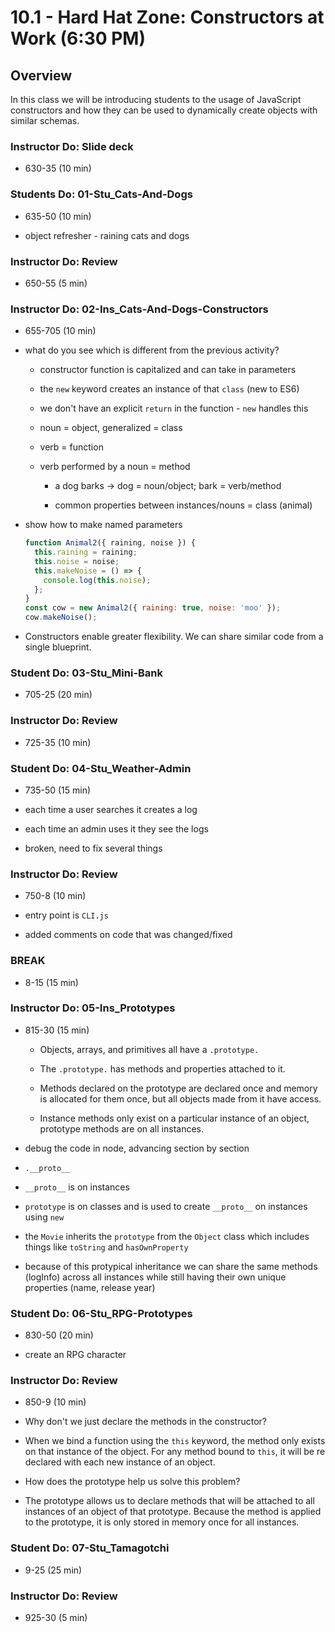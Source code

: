 # 10.1 - Hard Hat Zone: Constructors at Work (6:30 PM)

## Overview

In this class we will be introducing students to the usage of JavaScript constructors and how they can be used to dynamically create objects with similar schemas.

### Instructor Do: Slide deck

- 630-35 (10 min)

### Students Do: 01-Stu_Cats-And-Dogs

- 635-50 (10 min)

- object refresher - raining cats and dogs

### Instructor Do: Review

- 650-55 (5 min)

### Instructor Do: 02-Ins_Cats-And-Dogs-Constructors

- 655-705 (10 min)

- what do you see which is different from the previous activity?

  - constructor function is capitalized and can take in parameters

  - the `new` keyword creates an instance of that `class` (new to ES6)

  - we don't have an explicit `return` in the function - `new` handles this

  - noun = object, generalized = class

  - verb = function

  - verb performed by a noun = method

    - a dog barks -> dog = noun/object; bark = verb/method

    - common properties between instances/nouns = class (animal)

- show how to make named parameters

  ```js
  function Animal2({ raining, noise }) {
    this.raining = raining;
    this.noise = noise;
    this.makeNoise = () => {
      console.log(this.noise);
    };
  }
  const cow = new Animal2({ raining: true, noise: 'moo' });
  cow.makeNoise();
  ```

- Constructors enable greater flexibility. We can share similar code from a single blueprint.

### Student Do: 03-Stu_Mini-Bank

- 705-25 (20 min)

### Instructor Do: Review

- 725-35 (10 min)

### Student Do: 04-Stu_Weather-Admin

- 735-50 (15 min)

- each time a user searches it creates a log

- each time an admin uses it they see the logs

- broken, need to fix several things

### Instructor Do: Review

- 750-8 (10 min)

- entry point is `CLI.js`

- added comments on code that was changed/fixed

### BREAK

- 8-15 (15 min)

### Instructor Do: 05-Ins_Prototypes

- 815-30 (15 min)

  - Objects, arrays, and primitives all have a `.prototype.`

  - The `.prototype.` has methods and properties attached to it.

  - Methods declared on the prototype are declared once and memory is allocated for them once, but all objects made from it have access.

  - Instance methods only exist on a particular instance of an object, prototype methods are on all instances.

- debug the code in node, advancing section by section

- `.__proto__`

- `__proto__` is on instances

- `prototype` is on classes and is used to create `__proto__` on instances using `new`

- the `Movie` inherits the `prototype` from the `Object` class which includes things like `toString` and `hasOwnProperty`

- because of this protypical inheritance we can share the same methods (logInfo) across all instances while still having their own unique properties (name, release year)

### Student Do: 06-Stu_RPG-Prototypes

- 830-50 (20 min)

- create an RPG character

### Instructor Do: Review

- 850-9 (10 min)

- Why don't we just declare the methods in the constructor?

- When we bind a function using the `this` keyword, the method only exists on that instance of the object. For any method bound to `this`, it will be re declared with each new instance of an object.

- How does the prototype help us solve this problem?

- The prototype allows us to declare methods that will be attached to all instances of an object of that prototype. Because the method is applied to the prototype, it is only stored in memory once for all instances.

### Student Do: 07-Stu_Tamagotchi

- 9-25 (25 min)

### Instructor Do: Review

- 925-30 (5 min)
